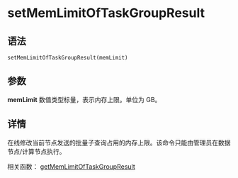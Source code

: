 # setMemLimitOfTaskGroupResult

## 语法

`setMemLimitOfTaskGroupResult(memLimit)`

## 参数

**memLimit** 数值类型标量，表示内存上限。单位为 GB。

## 详情

在线修改当前节点发送的批量子查询占用的内存上限。该命令只能由管理员在数据节点/计算节点执行。

相关函数： [getMemLimitOfTaskGroupResult](../g/getMemLimitOfTaskGroupResult.html)

